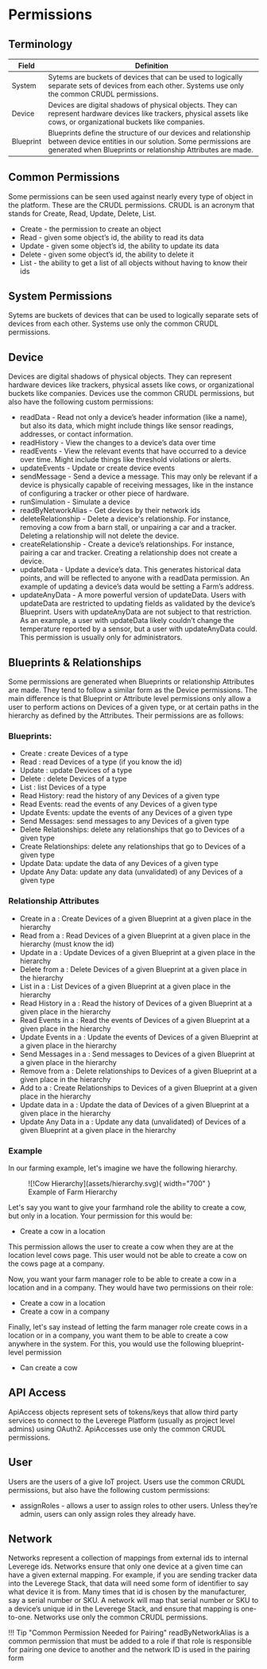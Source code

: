 
# Permissions

## Terminology

| Field | Definition |
|-------|---------------|
| System | Sytems are buckets of devices that can be used to logically separate sets of devices from each other. Systems use only the common CRUDL permissions. |
| Device | Devices are digital shadows of physical objects. They can represent hardware devices like trackers, physical assets like cows, or organizational buckets like companies. |
| Blueprint | Blueprints define the structure of our devices and relationship between device entities in our solution. Some permissions are generated when Blueprints or relationship Attributes are made.  |


## Common Permissions

Some permissions can be seen used against nearly every type of object in the platform. These are the CRUDL permissions. CRUDL is an acronym that stands for Create, Read, Update, Delete, List.

* Create - the permission to create an object
* Read - given some object’s id, the ability to read its data
* Update - given some object’s id, the ability to update its data
* Delete - given some object’s id, the ability to delete it
* List - the ability to get a list of all objects without having to know their ids


## System Permissions 

Sytems are buckets of devices that can be used to logically separate sets of devices from each other. Systems use only the common CRUDL permissions.

## Device

Devices are digital shadows of physical objects. They can represent hardware devices like trackers, physical assets like cows, or organizational buckets like companies. Devices use the common CRUDL permissions, but also have the following custom permissions:

* readData - Read not only a device’s header information (like a name), but also its data, which might include things like sensor readings, addresses, or contact information.
* readHistory - View the changes to a device’s data over time
* readEvents - View the relevant events that have occurred to a device over time. Might include things like threshold violations or alerts.
* updateEvents - Update or create device events
* sendMessage - Send a device a message. This may only be relevant if a device is physically capable of receiving messages, like in the instance of configuring a tracker or other piece of hardware.
* runSimulation - Simulate a device
* readByNetworkAlias - Get devices by their network ids
* deleteRelationship - Delete a device's relationship. For instance, removing a cow from a barn stall, or unpairing a car and a tracker. Deleting a relationship will not delete the device.
* createRelationship - Create a device’s relationships. For instance, pairing a car and tracker. Creating a relationship does not create a device.
* updateData - Update a device’s data. This generates historical data points, and will be reflected to anyone with a readData permission. An example of updating a device’s data would be setting a Farm’s address.
* updateAnyData - A more powerful version of updateData. Users with updateData are restricted to updating fields as validated by the device’s Blueprint. Users with updateAnyData are not subject to that restriction. As an example, a user with updateData likely couldn’t change the temperature reported by a sensor, but a user with updateAnyData could. This permission is usually only for administrators.


## Blueprints & Relationships

Some permissions are generated when Blueprints or relationship Attributes are made. They tend to follow a similar form as the Device permissions. The main difference is that Blueprint or Attribute level permissions only allow a user to perform actions on Devices of a given type, or at certain paths in the hierarchy as defined by the Attributes. Their permissions are as follows:

### Blueprints:

* Create <blueprintName>: create Devices of a type
* Read <blueprintName>: read Devices of a type (if you know the id)
* Update <blueprintName>: update Devices of a type
* Delete <blueprintName>: delete Devices of a type
* List <blueprintName>: list Devices of a type
* Read <blueprintName> History: read the history of any Devices of a given type
* Read <blueprintName> Events: read the events of any Devices of a given type
* Update <blueprintName> Events: update the events of any Devices of a given type
* Send <blueprintName> Messages: send messages to any Devices of a given type
* Delete <blueprintName> Relationships: delete any relationships that go to Devices of a given type
* Create <blueprintName> Relationships: delete any relationships that go to Devices of a given type
* Update <blueprintName> Data: update the data of any Devices of a given type
* Update Any <blueprintName> Data: update any data (unvalidated) of any Devices of a given type

### Relationship Attributes

* Create <aName> in a <bName>: Create Devices of a given Blueprint at a given place in the hierarchy
* Read <aName> from a <bName>: Read Devices of a given Blueprint at a given place in the hierarchy (must know the id)
* Update <aName> in a <bName>: Update Devices of a given Blueprint at a given place in the hierarchy
* Delete <aName> from a <bName>: Delete Devices of a given Blueprint at a given place in the hierarchy
* List <aName> in a <bName>: List Devices of a given Blueprint at a given place in the hierarchy
* Read <aName> History in a <bName>: Read the history of Devices of a given Blueprint at a given place in the hierarchy
* Read <aName> Events in a <bName>: Read the events of Devices of a given Blueprint at a given place in the hierarchy
* Update <aName> Events in a <bName>: Update the events of Devices of a given Blueprint at a given place in the hierarchy
* Send <aName> Messages in a <bName>: Send messages to Devices of a given Blueprint at a given place in the hierarchy
* Remove <aName> from a <bName>: Delete relationships to Devices of a given Blueprint at a given place in the hierarchy
* Add <aName> to a <bName>: Create Relationships to Devices of a given Blueprint at a given place in the hierarchy
* Update <aName> data in a <bName>: Update the data of Devices of a given Blueprint at a given place in the hierarchy
* Update Any <aName> Data in a <bName>: Update any data (unvalidated) of Devices of a given Blueprint at a given place in the hierarchy


### Example

In our farming example, let's imagine we have the following hierarchy.

<figure markdown>
![!Cow Hierarchy](assets/hierarchy.svg){ width="700" }
  <figcaption>Example of Farm Hierarchy</figcaption>
</figure>

Let's say you want to give your farmhand role the ability to create a cow, but only in a location. Your permission for this would be:

* Create a cow in a location

This permission allows the user to create a cow when they are at the  location level  cows  page. This user would not be able to create a cow on the cows page at a company. 

Now, you want your farm manager role to be able to create a cow in a location and in a company. They would have two permissions on their role:

* Create a cow in a location
* Create a cow in a company

Finally, let's say instead of letting the farm manager role create cows in a location or in a company, you want them to be able to create a cow anywhere in the system. For this, you would use the  following blueprint-level permission

* Can create a cow


## API Access

ApiAccess objects represent sets of tokens/keys that allow third party services to connect to the Leverege Platform (usually as project level admins) using OAuth2. ApiAccesses use only the common CRUDL permissions.

## User

Users are the users of a give IoT project. Users use the common CRUDL permissions, but also have the following custom permissions:

* assignRoles - allows a user to assign roles to other users. Unless they’re admin, users can only assign roles they already have.

## Network

Networks represent a collection of mappings from external ids to internal Leverege ids. Networks ensure that only one device at a given time can have a given external mapping. For example, if you are sending tracker data into the Leverege Stack, that data will need some form of identifier to say what device it is from. Many times that id is chosen by the manufacturer, say a serial number or SKU. A network will map that serial number or SKU to a device’s unique id in the Leverege Stack, and ensure that mapping is one-to-one. Networks use only the common CRUDL permissions.

!!! Tip "Common Permission Needed for Pairing"
 readByNetworkAlias is a common permission that must be added to a role if that role is responsible for pairing one device to another and the network ID is used in the pairing form
